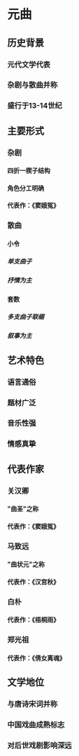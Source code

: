 # 元曲
## 历史背景
### 元代文学代表
### 杂剧与散曲并称
### 盛行于13-14世纪
## 主要形式
### 杂剧
#### 四折一楔子结构
#### 角色分工明确
#### 代表作：《窦娥冤》
### 散曲
#### 小令
##### 单支曲子
##### 抒情为主
#### 套数
##### 多支曲子联缀
##### 叙事为主
## 艺术特色
### 语言通俗
### 题材广泛
### 音乐性强
### 情感真挚
## 代表作家
### 关汉卿
#### "曲圣"之称
#### 代表作：《窦娥冤》
### 马致远
#### "曲状元"之称
#### 代表作：《汉宫秋》
### 白朴
#### 代表作：《梧桐雨》
### 郑光祖
#### 代表作：《倩女离魂》
## 文学地位
### 与唐诗宋词并称
### 中国戏曲成熟标志
### 对后世戏剧影响深远